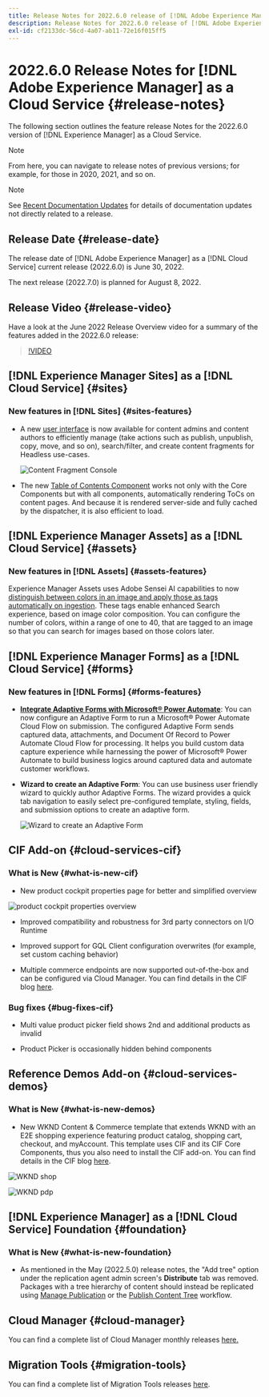 ```yaml
---
title: Release Notes for 2022.6.0 release of [!DNL Adobe Experience Manager] as a Cloud Service.
description: Release Notes for 2022.6.0 release of [!DNL Adobe Experience Manager] as a Cloud Service.
exl-id: cf2133dc-56cd-4a07-ab11-72e16f015ff5
---
```

# 2022.6.0 Release Notes for [!DNL Adobe Experience Manager] as a Cloud Service {#release-notes}

The following section outlines the feature release Notes for the 2022.6.0 version of [!DNL Experience Manager] as a Cloud Service.

>[!NOTE]
>
>From here, you can navigate to release notes of previous versions; for example, for those in 2020, 2021, and so on.

>[!NOTE]
>
>See [Recent Documentation Updates](https://experienceleague.adobe.com/docs/experience-manager-release-information/aem-release-updates/doc-updates/documentation-updates.html) for details of documentation updates not directly related to a release.

## Release Date {#release-date}

The release date of [!DNL Adobe Experience Manager] as a [!DNL Cloud Service] current release (2022.6.0) is June 30, 2022.

The next release (2022.7.0) is planned for August 8, 2022.

## Release Video {#release-video}

Have a look at the June 2022 Release Overview video for a summary of the features added in the 2022.6.0 release:

>[!VIDEO](https://video.tv.adobe.com/v/344308/?quality=12)

## [!DNL Experience Manager Sites] as a [!DNL Cloud Service] {#sites}

### New features in [!DNL Sites] {#sites-features}

* A new [user interface](/help/sites-cloud/administering/content-fragments/content-fragments-console.md) is now available for content admins and content authors to efficiently manage (take actions such as publish, unpublish, copy, move, and so on), search/filter, and create content fragments for Headless use-cases.

    ![Content Fragment Console](/help/release-notes/assets/cf-ui.png)

* The new [Table of Contents Component](https://experienceleague.adobe.com/docs/experience-manager-core-components/using/components/tableofcontents.html) works not only with the Core Components but with all components, automatically rendering ToCs on content pages. And because it is rendered server-side and fully cached by the dispatcher, it is also efficient to load.

## [!DNL Experience Manager Assets] as a [!DNL Cloud Service] {#assets}

### New features in [!DNL Assets] {#assets-features}

Experience Manager Assets uses Adobe Sensei AI capabilities to now [distinguish between colors in an image and apply those as tags automatically on ingestion](/help/assets/color-tag-images.md). These tags enable enhanced Search experience, based on image color composition. You can configure the number of colors, within a range of one to 40, that are tagged to an image so that you can search for images based on those colors later.

## [!DNL Experience Manager Forms] as a [!DNL Cloud Service] {#forms}

### New features in [!DNL Forms] {#forms-features}

* **[Integrate Adaptive Forms with Microsoft&reg; Power Automate](/help/forms/forms-microsoft-power-automate-integration.md)**: You can now configure an Adaptive Form to run a Microsoft&reg; Power Automate Cloud Flow on submission. The configured Adaptive Form sends captured data, attachments, and Document Of Record to Power Automate Cloud Flow for processing. It helps you build custom data capture experience while harnessing the power of Microsoft&reg; Power Automate to build business logics around captured data and automate customer workflows.

* **Wizard to create an Adaptive Form**: You can use business user friendly wizard to quickly author Adaptive Forms. The wizard provides a quick tab navigation to easily select pre-configured template, styling, fields, and submission options to create an adaptive form.

    ![Wizard to create an Adaptive Form](/help/release-notes/assets/wizard.png)

## CIF Add-on {#cloud-services-cif}

### What is New {#what-is-new-cif}

* New product cockpit properties page for better and simplified overview

 ![product cockpit properties overview](/help/assets/CIF/product_cockpit_properties_overview.png)

* Improved compatibility and robustness for 3rd party connectors on I/O Runtime

* Improved support for GQL Client configuration overwrites (for example, set custom caching behavior)

* Multiple commerce endpoints are now supported out-of-the-box and can be configured via Cloud Manager. You can find details in the CIF blog [here](https://medium.com/adobetech/use-aem-as-a-cloud-service-with-multiple-adobe-commerce-systems-9295612a9554).


### Bug fixes {#bug-fixes-cif}

* Multi value product picker field shows 2nd and additional products as invalid

* Product Picker is occasionally hidden behind components

## Reference Demos Add-on {#cloud-services-demos}

### What is New {#what-is-new-demos}

* New WKND Content & Commerce template that extends WKND with an E2E shopping experience featuring product catalog, shopping cart, checkout, and myAccount. This template uses CIF and its CIF Core Components, thus you also need to install the CIF add-on. You can find details in the CIF blog [here](https://medium.com/adobetech/learn-how-to-create-a-shoppable-experience-with-the-new-wknd-reference-site-and-cif-b3b2c161f67e).

 ![WKND shop](/help/assets/CIF/wknd_shop.png)

 ![WKND pdp](/help/assets/CIF/wknd_pdp.png)

## [!DNL Experience Manager] as a [!DNL Cloud Service] Foundation {#foundation}

### What is New {#what-is-new-foundation}

* As mentioned in the May (2022.5.0) release notes, the "Add tree" option under the replication agent admin screen's **Distribute** tab was removed. Packages with a tree hierarchy of content should instead be replicated using [Manage Publication](/help/operations/replication.md#manage-publication) or the [Publish Content Tree](/help/operations/replication.md#manage-publication#publish-content-tree-workflow) workflow.

## Cloud Manager {#cloud-manager}

You can find a complete list of Cloud Manager monthly releases [here.](/help/implementing/cloud-manager/release-notes/current.md)

## Migration Tools {#migration-tools}

You can find a complete list of Migration Tools releases [here](/help/journey-migration/release-notes/release-notes-migration-tools-current.md).
